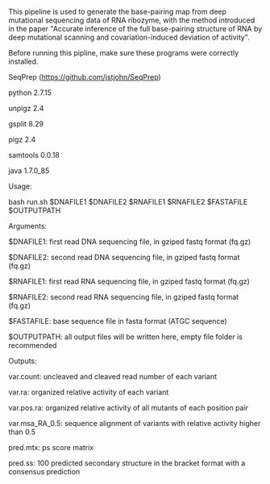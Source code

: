 This pipeline is used to generate the base-pairing map from deep mutational sequencing data of RNA ribozyme, with the method introduced in the paper "Accurate inference of the full base-pairing structure of RNA by deep mutational scanning and covariation-induced deviation of activity".

Before running this pipline, make sure these programs were correctly installed.

  SeqPrep (https://github.com/jstjohn/SeqPrep)
  
  python 2.7.15
  
  unpigz 2.4
  
  gsplit 8.29
  
  pigz 2.4
  
  samtools 0.0.18
  
  java 1.7.0_85


Usage:

  bash run.sh $DNAFILE1 $DNAFILE2 $RNAFILE1 $RNAFILE2 $FASTAFILE $OUTPUTPATH

Arguments:
  
  $DNAFILE1: first read DNA sequencing file, in gziped fastq format (fq.gz)
  
  $DNAFILE2: second read DNA sequencing file, in gziped fastq format (fq.gz)
  
  $RNAFILE1: first read RNA sequencing file, in gziped fastq format (fq.gz)
  
  $RNAFILE2: second read RNA sequencing file, in gziped fastq format (fq.gz)
  
  $FASTAFILE: base sequence file in fasta format (ATGC sequence)
  
  $OUTPUTPATH: all output files will be written here, empty file folder is recommended


Outputs:

  var.count: uncleaved and cleaved read number of each variant
  
  var.ra: organized relative activity of each variant
  
  var.pos.ra: organized relative activity of all mutants of each position pair
  
  var.msa_RA_0.5: sequence alignment of variants with relative activity higher than 0.5
  
  pred.mtx: ps score matrix
  
  pred.ss: 100 predicted secondary structure in the bracket format with a consensus prediction

